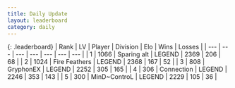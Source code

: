 ```yaml
---
title: Daily Update
layout: leaderboard
category: daily
---
```


{: .leaderboard}
| Rank | LV | Player | Division | Elo | Wins | Losses |
| --- | --- | --- | --- | --- | --- | --- |
| <span data-change="0">1</span> | 1066 | <span title="ID: 203132">Sparing alt</span> | LEGEND | <span data-change="3">2369</span> | <span data-change="1">206</span> | <span data-change="0">68</span> |
| <span data-change="0">2</span> | 1024 | <span title="ID: 357425">Fire Feathers</span> | LEGEND | <span data-change="5">2368</span> | <span data-change="1">167</span> | <span data-change="0">52</span> |
| <span data-change="1">3</span> | 808 | <span title="ID: 315148">GryphonEX</span> | LEGEND | <span data-change="40">2252</span> | <span data-change="27">305</span> | <span data-change="7">165</span> |
| <span data-change="-1">4</span> | 306 | <span title="ID: 539711">Connection</span> | LEGEND | <span data-change="-30">2246</span> | <span data-change="23">353</span> | <span data-change="9">143</span> |
| <span data-change="1">5</span> | 300 | <span title="ID: 379808">MinD~ControL</span> | LEGEND | <span data-change="26">2229</span> | <span data-change="5">105</span> | <span data-change="1">36</span> |